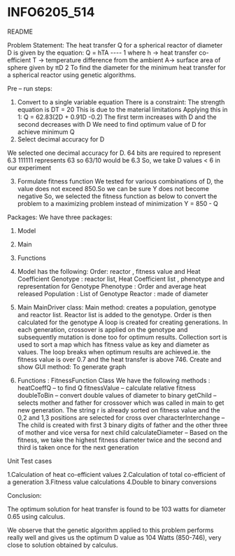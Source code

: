 # INFO6205_514
README

Problem Statement:
The heat transfer Q for a spherical reactor of diameter D is given by the equation:
Q = hTA ---- 1
where
h -> heat transfer co-efficient
T -> temperature difference from the ambient 
A-> surface area of sphere given by πD 2
To find the diameter for the minimum heat transfer for a spherical reactor using genetic algorithms.

Pre – run steps:
1.	Convert to a single variable equation 
There is a constraint:
The strength equation is DT = 20 
This is due to the material limitations
Applying this in 1:
Q = 62.83(2D + 0.91D -0.2)
The first term increases with D and the second decreases with D 
We need to find optimum value of D for achieve minimum Q
2.	Select decimal accuracy for D 

We selected one decimal accuracy for D. 64 bits are required to represent 6.3 
111111 represents 63 so 63/10 would be 6.3
So, we take D values < 6 in our experiment

3.	Formulate fitness function
We tested for various combinations of D, the value does not exceed 850.So we can be sure Y does not become negative
So, we selected the fitness function as below to convert the problem to a maximizing problem instead of minimization
Y = 850 - Q 


Packages:
We have three packages:
1.	Model
2.	Main
3.	Functions

1.	Model has the following:
Order: reactor , fitness value and Heat Coefficient
Genotype : reactor list, Heat Coefficient list , phenotype and representation for Genotype
Phenotype : Order and average heat released
Population : List of Genotype
Reactor : made of diameter

2.	Main
MainDriver class: 
Main method: creates a population, genotype and reactor list. Reactor list is added to the genotype. Order is then calculated for the genotype 
A loop is created for creating generations. In each generation, crossover is applied on the genotype and subsequently mutation is done too for optimum results. Collection sort is used to sort a map which has fitness value as key and diameter as values. The loop breaks when optimum results are achieved.ie. the fitness value is over 0.7 and the heat transfer is above 746.
Create and show GUI method: To generate graph

3.	Functions : FitnessFunction Class
We have the following methods :
heatCoeffQ – to find Q
fitnessValue – calculate relative fitness 
doubleToBin – convert double values of diameter to binary
getChild – selects mother and father for crossover which was called in main to get new generation. The string r is already sorted on fitness value and the 0,2 and 1,3 positions are selected for cross over
characterInterchange – The child is created with first 3 binary digits of father and the other three of mother and vice versa for next child
calculateDiameter – Based on the fitness, we take the highest fitness diameter twice and the second and third is taken once for the next generation


 Unit Test cases 

1.Calculation of heat co-efficient values
2.Calculation of total co-efficient of a generation
3.Fitness value calculations
4.Double to binary conversions

 
Conclusion: 

The optimum solution for heat transfer is found to be 103 watts for diameter 0.65 using calculus.

We observe that the genetic algorithm applied to this problem performs really well and gives us the optimum D value as 104 Watts (850-746), very close to solution obtained by calculus.


 











